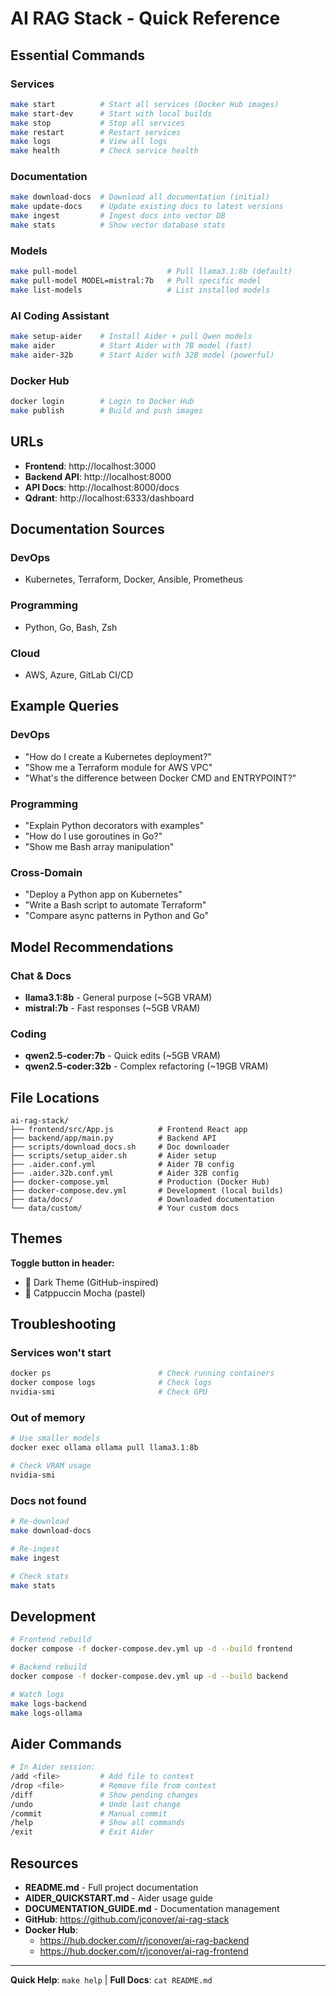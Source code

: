 # AI RAG Stack - Quick Reference

## Essential Commands

### Services
```bash
make start          # Start all services (Docker Hub images)
make start-dev      # Start with local builds
make stop           # Stop all services
make restart        # Restart services
make logs           # View all logs
make health         # Check service health
```

### Documentation
```bash
make download-docs  # Download all documentation (initial)
make update-docs    # Update existing docs to latest versions
make ingest         # Ingest docs into vector DB
make stats          # Show vector database stats
```

### Models
```bash
make pull-model                    # Pull llama3.1:8b (default)
make pull-model MODEL=mistral:7b   # Pull specific model
make list-models                   # List installed models
```

### AI Coding Assistant
```bash
make setup-aider    # Install Aider + pull Qwen models
make aider          # Start Aider with 7B model (fast)
make aider-32b      # Start Aider with 32B model (powerful)
```

### Docker Hub
```bash
docker login        # Login to Docker Hub
make publish        # Build and push images
```

## URLs

- **Frontend**: http://localhost:3000
- **Backend API**: http://localhost:8000
- **API Docs**: http://localhost:8000/docs
- **Qdrant**: http://localhost:6333/dashboard

## Documentation Sources

### DevOps
- Kubernetes, Terraform, Docker, Ansible, Prometheus

### Programming
- Python, Go, Bash, Zsh

### Cloud
- AWS, Azure, GitLab CI/CD

## Example Queries

### DevOps
- "How do I create a Kubernetes deployment?"
- "Show me a Terraform module for AWS VPC"
- "What's the difference between Docker CMD and ENTRYPOINT?"

### Programming
- "Explain Python decorators with examples"
- "How do I use goroutines in Go?"
- "Show me Bash array manipulation"

### Cross-Domain
- "Deploy a Python app on Kubernetes"
- "Write a Bash script to automate Terraform"
- "Compare async patterns in Python and Go"

## Model Recommendations

### Chat & Docs
- **llama3.1:8b** - General purpose (~5GB VRAM)
- **mistral:7b** - Fast responses (~5GB VRAM)

### Coding
- **qwen2.5-coder:7b** - Quick edits (~5GB VRAM)
- **qwen2.5-coder:32b** - Complex refactoring (~19GB VRAM)

## File Locations

```
ai-rag-stack/
├── frontend/src/App.js          # Frontend React app
├── backend/app/main.py          # Backend API
├── scripts/download_docs.sh     # Doc downloader
├── scripts/setup_aider.sh       # Aider setup
├── .aider.conf.yml              # Aider 7B config
├── .aider.32b.conf.yml          # Aider 32B config
├── docker-compose.yml           # Production (Docker Hub)
├── docker-compose.dev.yml       # Development (local builds)
├── data/docs/                   # Downloaded documentation
└── data/custom/                 # Your custom docs
```

## Themes

**Toggle button in header:**
- 🌙 Dark Theme (GitHub-inspired)
- 🎨 Catppuccin Mocha (pastel)

## Troubleshooting

### Services won't start
```bash
docker ps                        # Check running containers
docker compose logs              # Check logs
nvidia-smi                       # Check GPU
```

### Out of memory
```bash
# Use smaller models
docker exec ollama ollama pull llama3.1:8b

# Check VRAM usage
nvidia-smi
```

### Docs not found
```bash
# Re-download
make download-docs

# Re-ingest
make ingest

# Check stats
make stats
```

## Development

```bash
# Frontend rebuild
docker compose -f docker-compose.dev.yml up -d --build frontend

# Backend rebuild
docker compose -f docker-compose.dev.yml up -d --build backend

# Watch logs
make logs-backend
make logs-ollama
```

## Aider Commands

```bash
# In Aider session:
/add <file>         # Add file to context
/drop <file>        # Remove file from context
/diff               # Show pending changes
/undo               # Undo last change
/commit             # Manual commit
/help               # Show all commands
/exit               # Exit Aider
```

## Resources

- **README.md** - Full project documentation
- **AIDER_QUICKSTART.md** - Aider usage guide
- **DOCUMENTATION_GUIDE.md** - Documentation management
- **GitHub**: https://github.com/jconover/ai-rag-stack
- **Docker Hub**:
  - https://hub.docker.com/r/jconover/ai-rag-backend
  - https://hub.docker.com/r/jconover/ai-rag-frontend

---

**Quick Help**: `make help` | **Full Docs**: `cat README.md`
